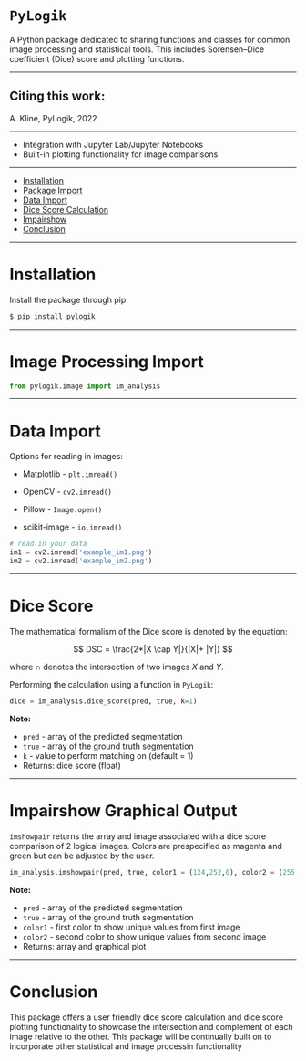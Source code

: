 `PyLogik`
=====

A Python package dedicated to sharing functions and classes for common image processing and statistical tools. This includes Sorensen–Dice coefficient (Dice) score and plotting functions.

---

## Citing this work:

A. Kline, PyLogik, 2022

---

* Integration with Jupyter Lab/Jupyter Notebooks
* Built-in plotting functionality for image comparisons

---

* [Installation](#installation)
* [Package Import](#image-processing-import )
* [Data Import](#data-import)
* [Dice Score Calculation](#dice-score)
* [Impairshow](#impairshow-graphical-output)
* [Conclusion](#conclusion)

---

# Installation

Install the package through pip:

```bash
$ pip install pylogik
```

----

# Image Processing Import 

```python
from pylogik.image import im_analysis
```

----

# Data Import

Options for reading in images:

* Matplotlib - `plt.imread()`

* OpenCV - `cv2.imread()`

* Pillow - `Image.open()`

* scikit-image - `io.imread()`

```python
# read in your data
im1 = cv2.imread('example_im1.png')
im2 = cv2.imread('example_im2.png')
```

----

# Dice Score
The mathematical formalism of the Dice score is denoted by the equation:

$$ DSC = \frac{2*|X \cap Y|}{|X|+ |Y|} $$

where $\cap$ denotes the intersection of two images $X$ and $Y$. 

Performing the calculation using a function in `PyLogik`:

```python
dice = im_analysis.dice_score(pred, true, k=1)
```

**Note:**
* `pred` - array of the predicted segmentation
* `true` - array of the ground truth segmentation
* `k` - value to perform matching on (default = 1)
* Returns: dice score (float)

---

# Impairshow Graphical Output

`imshowpair` returns the array and image associated with a dice score comparison of 2 logical images. Colors are prespecified as magenta and green but can be adjusted by the user. 

```python
im_analysis.imshowpair(pred, true, color1 = (124,252,0), color2 = (255,0,252), show_fig = True):
```

**Note:**
*  `pred` - array of the predicted segmentation
*  `true` - array of the ground truth segmentation
*  `color1` - first color to show unique values from first image
*  `color2` - second color to show unique values from second image
* Returns: array and graphical plot

---

# Conclusion
This package offers a user friendly dice score calculation and dice score plotting functionality to showcase the intersection and complement of each image relative to the other. This package will be continually built on to incorporate other statistical and image processin functionality 